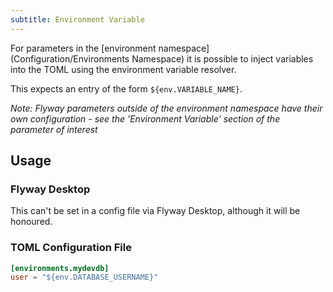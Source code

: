 ```yaml
---
subtitle: Environment Variable
---
```


For parameters in the [environment namespace](Configuration/Environments Namespace) it is possible to inject variables into the TOML using the environment variable resolver.

This expects an entry of the form `${env.VARIABLE_NAME}`.

_Note: Flyway parameters outside of the environment namespace have their own configuration - see the 'Environment Variable' section of the parameter of interest_

## Usage

### Flyway Desktop

This can't be set in a config file via Flyway Desktop, although it will be honoured.

### TOML Configuration File

```toml
[environments.mydevdb]
user = "${env.DATABASE_USERNAME}"
```

